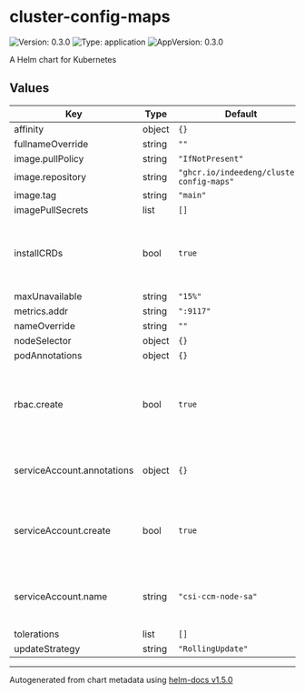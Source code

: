 # cluster-config-maps

![Version: 0.3.0](https://img.shields.io/badge/Version-0.3.0-informational?style=flat-square) ![Type: application](https://img.shields.io/badge/Type-application-informational?style=flat-square) ![AppVersion: 0.3.0](https://img.shields.io/badge/AppVersion-0.3.0-informational?style=flat-square)

A Helm chart for Kubernetes

## Values

| Key | Type | Default | Description |
|-----|------|---------|-------------|
| affinity | object | `{}` |  |
| fullnameOverride | string | `""` |  |
| image.pullPolicy | string | `"IfNotPresent"` |  |
| image.repository | string | `"ghcr.io/indeedeng/cluster-config-maps"` |  |
| image.tag | string | `"main"` |  |
| imagePullSecrets | list | `[]` |  |
| installCRDs | bool | `true` | If set, install and upgrade CRDs through helm chart. |
| maxUnavailable | string | `"15%"` |  |
| metrics.addr | string | `":9117"` |  |
| nameOverride | string | `""` |  |
| nodeSelector | object | `{}` |  |
| podAnnotations | object | `{}` |  |
| rbac.create | bool | `true` | Specifies whether role and rolebinding resources should be created. |
| serviceAccount.annotations | object | `{}` | Annotations to add to the service account. |
| serviceAccount.create | bool | `true` | Specifies whether a service account should be created. |
| serviceAccount.name | string | `"csi-ccm-node-sa"` | The name of the service account to use. |
| tolerations | list | `[]` |  |
| updateStrategy | string | `"RollingUpdate"` |  |

----------------------------------------------
Autogenerated from chart metadata using [helm-docs v1.5.0](https://github.com/norwoodj/helm-docs/releases/v1.5.0)
